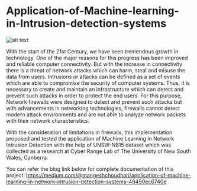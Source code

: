# Application-of-Machine-learning-in-Intrusion-detection-systems

![alt text](https://miro.medium.com/max/1400/1*6QBYKUFtGYqAOqff7AfyLQ.jpeg)

With the start of the 21st Century, we have seen tremendous growth in technology. One of the major reasons for this progress has been improved and reliable computer connectivity. But with the increase in connectivity there is a threat of network attacks which can harm, steal and misuse the data from users. Intrusions or attacks can be defined as a set of events which are able to compromise the security of computer systems. Thus, it is necessary to create and maintain an infrastructure which can detect and prevent such attacks in order to protect the end users. For this purpose, Network firewalls were designed to detect and prevent such attacks but with advancements in networking technologies, firewalls cannot detect modern attack environments and are not able to analyze network packets with their network characteristics.


With the consideration of limitations in firewalls, this implementation proposed and tested the application of Machine Learning in Network Intrusion Detection with the help of UNSW-NB15 dataset which was collected as a research at Cyber Range Lab of The University of New South Wales, Canberra.

You can refer the blog link below for complete documentation of this project:
https://medium.com/@mangeshchoudhari/application-of-machine-learning-in-network-intrusion-detection-systems-48490ec6740e

